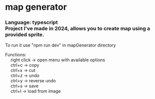 # map generator
### Language: typescript<br/>Project I've made in 2024, allows you to create map using a provided sprite.

To run it use "npm run dev" in mapGenerator directory

Functions:  
&emsp; right click -> open menu with available options  
&emsp; ctrl+c -> copy  
&emsp; ctrl+x -> cut  
&emsp; ctrl+z -> undo  
&emsp; ctrl+y -> reverse undo  
&emsp; ctrl+s -> save  
&emsp; ctrl+l -> load from image
